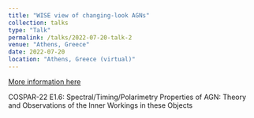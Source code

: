 ```yaml
---
title: "WISE view of changing-look AGNs"
collection: talks
type: "Talk"
permalink: /talks/2022-07-20-talk-2
venue: "Athens, Greece"
date: 2022-07-20
location: "Athens, Greece (virtual)"
---
```


[More information here](https://www.cospar-assembly.org/assembly.php)

COSPAR-22 E1.6: Spectral/Timing/Polarimetry Properties of AGN: Theory and Observations of the Inner Workings in these Objects
